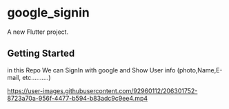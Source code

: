 # google_signin

A new Flutter project.

## Getting Started

in this Repo We can SignIn with google and Show User info (photo,Name,E-mail, etc..........)



https://user-images.githubusercontent.com/92960112/206301752-8723a70a-956f-4477-b594-b83adc9c9ee4.mp4

